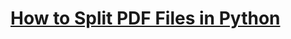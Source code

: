 # [How to Split PDF Files in Python](https://www.thepythoncode.com/article/split-pdf-files-in-python)
